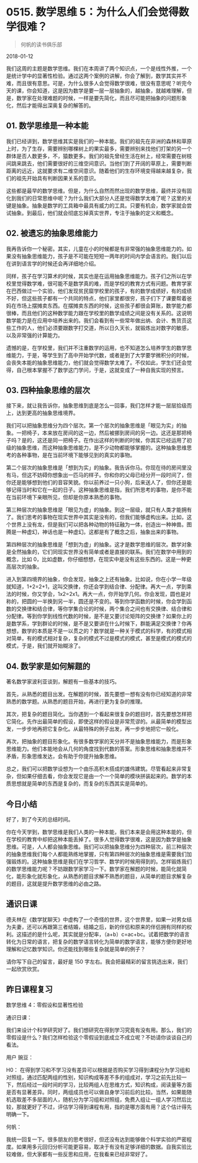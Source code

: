 # 0515. 数学思维 5：为什么人们会觉得数学很难？

> 何帆的读书俱乐部

2018-01-12

我们这周的主题是数学思维。我们在本周讲了两个知识点，一个是线性外推，一个是统计学中的显著性检验。通过这两个案例的讲解，你会了解到，数学其实并不难，而且很有意思。可是，为什么很多人会觉得数学很难，很没有意思呢？听完今天的课，你会知道，这是因为数学是要一层一层抽象的，越抽象，就越难理解，但是，数学家在处理难题的时候，一样是要先简化，而且尽可能把抽象的问题形象化，然后才能得出深奥复杂的解答的。

## 01. 数学思维是一种本能

我们已经讲到，数学思维其实是我们的一种本能。我们的祖先在非洲的森林和草原上时，为了生存，需要辨别哪棵树上的果实最多，需要辨别来找他们打架的另一个群体是否人数更多，不，猿数更多。我们的祖先曾经生活在树上，经常需要在树枝间跳来跳去，他们需要很好的三维空间意识。当他们到了开阔的草原上，需要判断距离的远近，这就要求有二维空间意识。随着他们的生存环境变得越来越复杂，我们的祖先开始具有判断因果关系的意识。

这些都是最早的数学思维。但是，为什么自然而然出现的数学思维，最终并没有固化到我们的日常思维中呢？为什么我们大部分人还是觉得数学太难了呢？这里的关键是抽象。抽象是数学的工具箱中最具有威力的工具。只要有机会，数学家就会尝试抽象。到最后，他们就会彻底忘掉真实世界，专注于抽象的定义和概念。

## 02. 被遗忘的抽象思维能力

我再告诉你一个秘密。其实，儿童在小的时候都是有非常强的抽象思维能力的。如果没有抽象思维能力，孩子是不可能在短短一两年的时间内学会语言的。我们以后在讲到语言学的时候还会再详细地介绍。

同样，孩子在学习算术的时候，其实也是在运用抽象思维能力。孩子们之所以在学校里觉得数学难，很可能不是数学真的难，而是学校的教育方式有问题。教育学家在巴西做过一个实验，他们发现贫民窟学校里的孩子，有的数学成绩好，有的成绩不好，但这些孩子都有一个共同的特点，他们家里都很穷，孩子们下了课要帮着爸妈在市场上摆摊卖东西。在摆摊卖东西的时候，这些孩子都很会算账，数学能力都很棒，而且他们的这种数学能力跟在学校里的数学成绩之间是没有关系的。这说明数学能力是在应用中培养出来的。我们会看到有一些常年做出纳、会计、售货员这些工作的人，他们必须要跟数字打交道，所以日久天长，就锻炼出对数字的敏感，以及非常强的计算能力。

遗憾的是，在学校里，我们并不注重数学的运用，也不知道怎么培养学生的数学思维能力，于是，等学生到了高中开始学代数，或者是到了大学要学微积分的时候，会丧失本能的抽象思维能力，他们就会觉得数学太难了。不仅如此，学生们还会觉得，自己根本掌握不了数学这门学问，于是，这就变成了一种自我实现的预言。

## 03. 四种抽象思维的层次

接下来，就让我告诉你，抽象思维到底是怎么一回事，我们怎样才能一层层拾级而上，达到更高的抽象思维境界。

我们可以把抽象思维分为四个层次。第一个层次的抽象思维是「眼见为实」的抽象。一把椅子，本来放在房间的这一边，然后被挪到房间的另一边。这还是那把椅子吗？是的，这还是同一把椅子。在作出这样的判断的时候，你其实已经运用了初级的抽象思维，而这种抽象思维能力，是不少动物都能够掌握的。这种抽象思维思考的各种事物，是在当前环境下能够见到的真实的事物。

第二个层次的抽象思维是「想到为实」的抽象。我告诉你马。你现在待的房间里没有马，但这不妨碍你想象出一匹马的样子。你和你的父母已经分开一段时间了，但你还是能够想到他们的音容笑貌。你以前养过一只小狗，后来送人了，但你还是能够记得当时和它在一起的日子。这种抽象思维是指，我们所思考的事物，是你不能在当前环境下亲眼所见，但却是你原本熟悉的事物。

第三种层次的抽象思维是「眼见为虚」的抽象。到这一层级，就只有人类才能拥有了。我们思考的事物在现实世界中其实是没有的，但我们能够虚构出来。比如，这个世界上没有龙，但是我们可以把各种动物的特征融为一体，创造出一种神兽。图腾是一种虚幻，神话也是一种虚幻。这都是有了概念之后，抽象出来的事物。

第四种层次的抽象思维是「想到为虚」的抽象。这才是数学思维的层次。数学对象是全然抽象的，它们同现实世界没有简单或者是直接的联系。我们在数学中用到的概念，比如 0，比如虚数，你仔细想想，在现实中是没有这些东西的。这是一种更高层次的抽象。

进入到第四境界的抽象，你会发现，抽象之上还有抽象。比如说，你在小学一年级就知道，1+2=2+1，这叫交换律，你还会学到结合律、分配律。再大一点，学到乘法的时候，你又学会，1x2=2x1。再大一点，你开始学几何。你会发现，圆也是对称的，把圆的一半换到另一半，圆还是不变的。等到你学函数的时候，你会学到函数的交换律和结合律，等你学集合论的时候，两个集合之间也有交换律、结合律和分配律。等到你学到线性代数的时候，是不是又要讨论矩阵的交换律？如果你上的是数学系，学到群论的时候，是不是又要讲在什么时候下，群能满足交换律？你再想想，数学的本质是不是一以贯之的？数学就是一种关于模式的科学，有的模式相对简单，有的模式相对复杂，复杂的模式不过是模式的模式，甚至是模式的模式的模式，于是，我们就开始糊涂了。

## 04. 数学家是如何解题的

著名数学家波利亚谈到，解题有一些基本的技巧。

首先，从熟悉的题目出发。在解题的时候，首先要想一想有没有你已经知道的非常熟悉的数学题。从熟悉的题目开始，再进行更为复杂的推理。

其次，把复杂的题目简化。当你遇到一个看起来很复杂的题目时，首先要想怎样把它简化。先作出最简单的假设，即使这样的假设是非常荒谬的。从最简单的模型出发，一步步地再把它复杂化。从最特殊的例子出发，再一步步地把它一般化。

再次，把抽象的题目形象化。有很多数学家的天分并不是抽象思维能力，而是形象思维能力。他们本能地会从几何的角度找到代数的答案。形象思维和抽象思维并不矛盾，形象思维发达，会有助于你提升抽象思维。

总之，我们可以把数学设想为一个由乐高积木搭成的雄伟建筑。尽管看起来非常复杂，但如果仔细去看，你会发现它是由一个一个简单的模块拼装起来的。数学的本质思想就是简单的东西是复杂的，而复杂的东西其实是简单的。

## 今日小结

好了，到了今天的总结时间。

你在今天学到，数学思维是我们人类的一种本能，我们本来是会用这种本能的，但在学校的教育中却把这种本能丢掉了。很多人觉得数学很难，这是因为数学是抽象思维。可是，人人都会抽象思维。我们可以把抽象思维分为四种层次，前三种层次的抽象思维我们每个人都能熟练地掌握，只有第四种层次的抽象思维是需要我们加强锻炼的。这种抽象思维是我们在学习哲学、数学的时候用得到的。怎样锻炼我们的数学思维能力呢？不妨跟数学家学习一下。数学家在解题的时候，能简化就简化，能形象化就形象化，从熟悉的题目求解不熟悉的题目，从简单的题目求解复杂的题目，这就是提升数学思维的必由之路。

## 通识日课

德夫林在《数学犹聊天》中虚构了一个奇怪的世界，这个世界里，如果一对男女结为夫妻，还可以再跟第三者结婚，结婚之后，新的伴侣和原来的伴侣拥有同样的权利。这描述的是什么呢，其实就是分配率，（a+b）c=ac+bc。试着把数学的语言转化为日常的语言，把复杂的数学语言转化为简单的数学语言，能够方便你更好地理解和记忆数学知识。你还能找到哪些复杂就是简单的例子？

请你写下自己的留言，最好是 150 字左右。我会把最精彩的留言挑选出来，我们一起欣赏欣赏。

## 昨日课程复习

数学思维 4：零假设和显著性检验

通识日课：

我们来设计个科学研究好了。我们想研究在得到学习究竟有没有用。那么，我们的零假设是什么？我们怎样检验这个零假设到底成立不成立呢？不妨请你谈谈自己的看法。

用户 豌豆：

H0： 在得到学习和不学习没有差异可以根据是否购买学习得到课程分为学习组和对照组，通过匹配两组的性别，知识构成等差不多的组成对，学习之前先比较一下，然后经过一段时间的学习，比较两组人在思维方式，知识构成，阅读量等方面是否有显著差异。同时，两组成员也可以做自身学习前后的比较。当然，如果能随机选取差不多层面的人，随机分为学习组和对照组，免费入组让一组人学习然后比较，那就更好了不过，评估学习得到课程有用，指的是哪方面有用？这个估计得先明确一下。

何帆：

我统一回复一下。很多朋友的思考很好，但还没有达到能够做个科学实验的严密程度。如果用多元回归分析可能更容易，取决于有没有足够详细的数据。自我实验比较难做，但大家都有一些反思和应用，在我看来已经非常好了。

